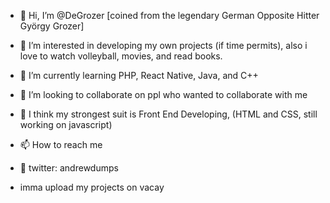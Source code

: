 - 👋 Hi, I’m @DeGrozer [coined from the legendary German Opposite Hitter György Grozer]
- 👀 I’m interested in developing my own projects (if time permits), also i love to watch volleyball, movies, and read books.
- 🌱 I’m currently learning PHP, React Native, Java, and C++
- 💞️ I’m looking to collaborate on ppl who wanted to collaborate with me
- 💪 I think my strongest suit is Front End Developing, (HTML and CSS, still working on javascript)
- 📫 How to reach me
- 🐤 twitter: andrewdumps


- imma upload my projects on vacay 
<!---
DeGrozer/DeGrozer is a ✨ special ✨ repository because its `README.md` (this file) appears on your GitHub profile.
You can click the Preview link to take a look at your changes.
--->
